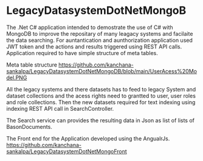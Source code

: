 # LegacyDatasystemDotNetMongoB

The .Net C# application intended to demostrate the use of C# with MongoDB to improve the repositary of many leagacy systems and facilaite the data searching. For auntantication and aunthorization application used JWT token and the actions and results triggered using REST API calls.
Application required to have simple structure of meta tables.

Meta table structure 
https://github.com/kanchana-sankalpa/LegacyDatasystemDotNetMongoDB/blob/main/UserAcess%20Model.PNG


All the legacy systems and there datasets has to feed to legacy System and dataset collections and the acess rights need to grantted to user, user roles and role collections.
Then the new datasets required for text indexing using indexing REST API call in SearchController.

The Search service can provides the resulting data in Json as list of lists of BasonDocuments.

The Front end for the Application developed using the AngualrJs.
https://github.com/kanchana-sankalpa/LegacyDatasystemDotNetMongoFront

